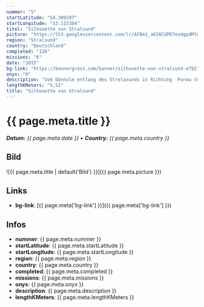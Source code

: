 ```yaml
---
nummer: "5"
startLatitude: "54.309207"
startLongitude: "13.115364"
titel: "Silhouette von Stralsund"
picture: "https://lh3.googleusercontent.com/lr/AFBm1_a6I6CdPR7exdgpdMl0S3sYaN8tvKSfX7SZuX9USgHJhCYFaFbfySM6jaowslvLecQs76TbitOxUMqbwK3oxQT3AbS7cs-ZW7HBiWHLKY0K-9_xh2CvBYk9PxQ_R7q0MWzuvCWJ_ihHBTvIlZ7ij9IUzNFlo2sAyp_tZTIopsBqGmzEHEqj9fUfD3dSazDaoLgOO1BwkI43vypBpBZXTw8lHvVS1l--O0hLM7LQ0Vy5FHfdgVTFGPYDKP664z04qgEMM0J7d7rPFCCpoe1eH12RY8MOXrTVzIqGmLBEPCkbM7w5gj6gZSGCO_39w0-ZGRwofufifTAVRrZ4Xgv5Dx9qfBZ9XaxO0g8N6zwjvyrViQ6Yb5_ToIW2mhmU2pIRUlXzDaA_6uOgTbFvi97qFqpBlYPZ1E_K6HBc5RqDbxIkMVkX80gTFM8EkFkp32yEnTKY3TlL_DAOXQqLf2AcasJWNxvESVmZDmdYq1fc4EgwtdH81b13lB6b5T0hBTXCZRTCs1UuOfAlqgEAPqN3mW1-F2KXXWeMJ6VmwN7IjG8QJb_wPYCHWDtgLDnXmIh-j4UAxaVoM7Aa7tXkbjS8g48qn8D70fuGBlxVHFyDxMcfx0zy5yCElsmywFKJgVlFi3h3xtCX2V0XMBsGsgrqlLmxqMsc5HWRpE_JPD7bwGP5vrUV3ELE_zJYjdF6mzk0a7FQUXM6pw"
region: "Stralsund"
country: "Deutschland"
completed: "138"
missions: "6"
date: "2015"
bg-link: "https://bannergress.com/banner/silhouette-von-stralsund-a792"
onyx: "0"
description: "Vom Dänholm entlang des Strelasunds in Richtung  Parow charakterisiert die neue Rügenbrücke sowie die drei großen mittelalterlichen Kirchen der Backsteingotik die Silhouette Stralsunds."
lengthKMeters: "5,51"
title: "Silhouette von Stralsund"
---
```


# {{ page.meta.title }}
_**Datum:** {{ page.meta.date }} • **Country:** {{ page.meta.country }}_

## Bild
![{{ page.meta.title | default('Bild') }}]({{ page.meta.picture }})

## Links
- **bg-link**: [{{ page.meta['bg-link'] }}]({{ page.meta['bg-link'] }})

## Infos
- **nummer**: {{ page.meta.nummer }}
- **startLatitude**: {{ page.meta.startLatitude }}
- **startLongitude**: {{ page.meta.startLongitude }}
- **region**: {{ page.meta.region }}
- **country**: {{ page.meta.country }}
- **completed**: {{ page.meta.completed }}
- **missions**: {{ page.meta.missions }}
- **onyx**: {{ page.meta.onyx }}
- **description**: {{ page.meta.description }}
- **lengthKMeters**: {{ page.meta.lengthKMeters }}

